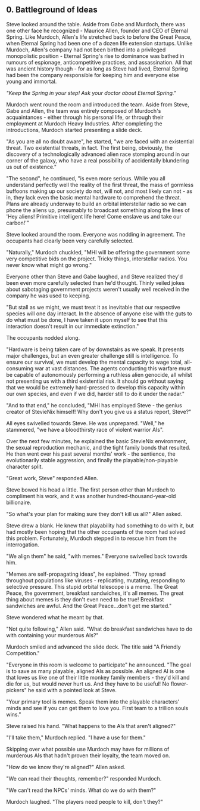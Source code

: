 ## 0. Battleground of Ideas

Steve looked around the table. Aside from Gabe and Murdoch, there was one other face he recognized - Maurice Allen, founder and CEO of Eternal Spring. Like Murdoch, Allen's life stretched back to before the Great Peace, when Eternal Spring had been one of a dozen life extension startups. Unlike Murdoch, Allen's company had not been birthed into a privileged monopolistic position - Eternal Spring's rise to dominance was bathed in rumours of espionage, anticompetitive practices, and assassination. All that was ancient history though - for as long as Steve had lived, Eternal Spring had been the company responsible for keeping him and everyone else young and immortal.

_"Keep the Spring in your step! Ask your doctor about Eternal Spring."_

Murdoch went round the room and introduced the team. Aside from Steve, Gabe and Allen, the team was entirely composed of Murdoch's acquaintances - either through his personal life, or through their employment at Murdoch Heavy Industries. After completing the introductions, Murdoch started presenting a slide deck.

"As you are all no doubt aware", he started, "we are faced with an existential threat. Two existential threats, in fact. The first being, obviously, the discovery of a technologically advanced alien race stomping around in our corner of the galaxy, who have a real possibility of accidentally blundering us out of existence."

"The second", he continued, "is even more serious. While you all understand perfectly well the reality of the first threat, the mass of gormless buffoons making up our society do not, will not, and most likely can not - as in, they lack even the basic mental hardware to comprehend the threat. Plans are already underway to build an orbital interstellar radio so we can phone the aliens up, presumably to broadcast something along the lines of 'Hey aliens! Primitive intelligent life here! Come enslave us and take our carbon!'"

Steve looked around the room. Everyone was nodding in agreement. The occupants had clearly been very carefully selected.

"Naturally," Murdoch chuckled, "MHI will be offering the government some very competitive bids on the project. Tricky things, interstellar radios. You never know what might go wrong."

Everyone other than Steve and Gabe laughed, and Steve realized they'd been even more carefully selected than he'd thought. Thinly veiled jokes about sabotaging government projects weren't usually well received in the company he was used to keeping.

"But stall as we might, we must treat it as inevitable that our respective species will one day interact. In the absence of anyone else with the guts to do what must be done, I have taken it upon myself to see that this interaction doesn't result in our immediate extinction."

The occupants nodded along.

"Hardware is being taken care of by downstairs as we speak. It presents major challenges, but an even greater challenge still is intelligence. To ensure our survival, we must develop the mental capacity to wage total, all-consuming war at vast distances. The agents conducting this warfare must be capable of autonomously performing a ruthless alien genocide, all whilst not presenting us with a third existential risk. It should go without saying that we would be extremely hard-pressed to develop this capacity within our own species, and even if we did, harder still to do it under the radar."

"And to that end," he concluded, "MHI has employed Steve - the genius creator of StevieNix himself! Why don't you give us a status report, Steve?"

All eyes swivelled towards Steve. He was unprepared. "Well," he stammered, "we have a bloodthirsty race of violent warrior AIs".

Over the next few minutes, he explained the basic StevieNix environment, the sexual reproduction mechanic, and the tight family bonds that resulted. He then went over his past several months' work - the sentience, the evolutionarily stable aggression, and finally the playable/non-playable character split.

"Great work, Steve" responded Allen. 

Steve bowed his head a little. The first person other than Murdoch to compliment his work, and it was another hundred-thousand-year-old billionaire.

"So what's your plan for making sure they don't kill us all?" Allen asked.

Steve drew a blank. He knew that playability had something to do with it, but had mostly been hoping that the other occupants of the room had solved this problem. Fortunately, Murdoch stepped in to rescue him from the interrogation.

"We align them" he said, "with memes." Everyone swivelled back towards him.

"Memes are self-propagating ideas", he explained. "They spread throughout populations like viruses - replicating, mutating, responding to selective pressure. This stupid orbital telescope is a meme. The Great Peace, the government, breakfast sandwiches, it's all memes. The great thing about memes is they don't even need to be true! Breakfast sandwiches are awful. And the Great Peace...don't get me started."

Steve wondered what he meant by that.

"Not quite following," Allen said. "What do breakfast sandwiches have to do with containing your murderous AIs?"

Murdoch smiled and advanced the slide deck. The title said "A Friendly Competition."

"Everyone in this room is welcome to participate" he announced. "The goal is to save as many playable, aligned AIs as possible. An aligned AI is one that loves us like one of their little monkey family members - they'd kill and die for us, but would never hurt us. And they have to be useful! No flower-pickers" he said with a pointed look at Steve.

"Your primary tool is memes. Speak them into the playable characters' minds and see if you can get them to love you. First team to a trillion souls wins."

Steve raised his hand. "What happens to the AIs that aren't aligned?"

"I'll take them," Murdoch replied. "I have a use for them."

Skipping over what possible use Murdoch may have for millions of murderous AIs that hadn't proven their loyalty, the team moved on.

"How do we know they're aligned?" Allen asked.

"We can read their thoughts, remember?" responded Murdoch.

"We can't read the NPCs' minds. What do we do with them?"

Murdoch laughed. "The players need people to kill, don't they?"
